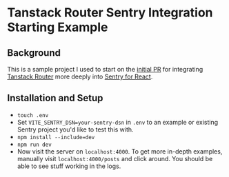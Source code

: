 # Tanstack Router Sentry Integration Starting Example

## Background

This is a sample project I used to start on the [initial PR](https://github.com/getsentry/sentry-javascript/pull/12095)
for integrating [Tanstack Router](https://tanstack.com/router/latest) more deeply into [Sentry for React](https://docs.sentry.io/platforms/javascript/guides/react/).

## Installation and Setup

- `touch .env`
- Set `VITE_SENTRY_DSN=your-sentry-dsn` in `.env` to an example or existing Sentry project you'd like to test this with.
- `npm install --include=dev`
- `npm run dev`
- Now visit the server on `localhost:4000`. To get more in-depth examples, manually visit `localhost:4000/posts` and click around. You should be able to see stuff working in the logs.
